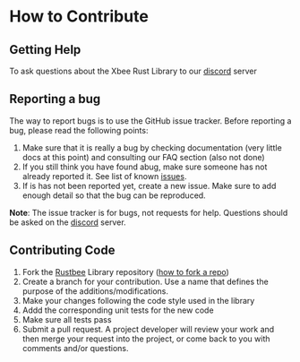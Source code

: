 # How to Contribute

## Getting Help
To ask questions about the Xbee Rust Library to our [discord][discord] server

## Reporting a bug
The way to report bugs is to use the GitHub issue tracker. Before reporting a bug, please read the following points:

1. Make sure that it is really a bug by checking documentation (very little docs at this point) and consulting our FAQ section (also not done)
2. If you still think you have found abug, make sure someone has not already reported it. See list of known [issues][issues].
3. If is has not been reported yet, create a new issue. Make sure to add enough detail so that the bug can be reproduced.

__Note__: The issue tracker is for bugs, not requests for help. Questions should be asked on the [discord][discord] server.

## Contributing Code
1. Fork the [Rustbee][rustbee] Library repository ([how to fork a repo][htfar])
2. Create a branch for your contribution. Use a name that defines the purpose of the additions/modifications.
3. Make your changes following the code style used in the library
4. Addd the corresponding unit tests for the new code
5. Make sure all tests pass
6. Submit a pull request. A project developer will review your work and then merge your request into the project, or come back to you with comments and/or questions.

[issues]: https://github.com/duysqubix/rustbee/issues
[discord]: https://discord.gg/6arV5Es
[htfar]: https://help.github.com/articles/fork-a-repo/
[rustbee]: https://githubcom/duysqubix/rustbee
